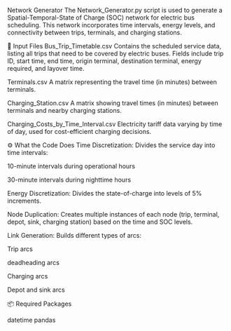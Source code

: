 Network Generator
The Network_Generator.py script is used to generate a Spatial-Temporal-State of Charge (SOC) network for electric bus scheduling. This network incorporates time intervals, energy levels, and connectivity between trips, terminals, and charging stations.

📂 Input Files
Bus_Trip_Timetable.csv
Contains the scheduled service data, listing all trips that need to be covered by electric buses.
Fields include trip ID, start time, end time, origin terminal, destination terminal, energy required, and layover time.

Terminals.csv
A matrix representing the travel time (in minutes) between terminals.

Charging_Station.csv
A matrix showing travel times (in minutes) between terminals and nearby charging stations.

Charging_Costs_by_Time_Interval.csv
Electricity tariff data varying by time of day, used for cost-efficient charging decisions.

⚙️ What the Code Does
Time Discretization:
Divides the service day into time intervals:

10-minute intervals during operational hours

30-minute intervals during nighttime hours

Energy Discretization:
Divides the state-of-charge into levels of 5% increments.

Node Duplication:
Creates multiple instances of each node (trip, terminal, depot, sink, charging station) based on the time and SOC levels.

Link Generation:
Builds different types of arcs:

Trip arcs

deadheading arcs

Charging arcs

Depot and sink arcs

📦 Required Packages

datetime
pandas

